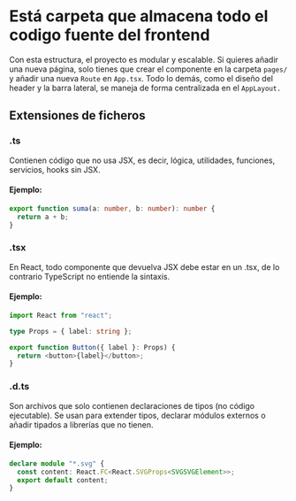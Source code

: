 # Está carpeta que almacena todo el codigo fuente del frontend

Con esta estructura, el proyecto es modular y escalable. Si quieres añadir una nueva página, solo tienes que crear el componente en la carpeta ```pages/``` y añadir una nueva ```Route``` en ```App.tsx```. Todo lo demás, como el diseño del header y la barra lateral, se maneja de forma centralizada en el ```AppLayout.```

## Extensiones de ficheros
### .ts
Contienen código que no usa JSX, es decir, lógica, utilidades, funciones, servicios, hooks sin JSX.

#### Ejemplo:
```ts
export function suma(a: number, b: number): number {
  return a + b;
}
```

### .tsx
En React, todo componente que devuelva JSX debe estar en un .tsx, de lo contrario TypeScript no entiende la sintaxis.

#### Ejemplo:
```ts
import React from "react";

type Props = { label: string };

export function Button({ label }: Props) {
  return <button>{label}</button>;
}

```

### .d.ts
Son archivos que solo contienen declaraciones de tipos (no código ejecutable).
Se usan para extender tipos, declarar módulos externos o añadir tipados a librerías que no tienen.

#### Ejemplo:
```ts
declare module "*.svg" {
  const content: React.FC<React.SVGProps<SVGSVGElement>>;
  export default content;
}
```